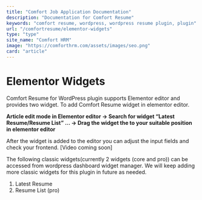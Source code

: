 ```yaml
---
title: "Comfort Job Application Documentation"
description: "Documentation for Comfort Resume"
keywords: "comfort resume, wordpress, wordpress resume plugin, plugin"
url: "/comfortresume/elementor-widgets"
type: "type"
site_name: "Comfort HRM"
image: "https://comforthrm.com/assets/images/seo.png"
card: "article"
---
```

# Elementor Widgets

Comfort Resume for WordPress plugin supports Elementor editor and provides two widget. To add Comfort Resume widget in elementor editor.

**Article edit mode in Elementor editor -> Search for widget “Latest Resume/Resume List” … -> Drag the widget the to your suitable position in elementor editor**


After the widget is added to the editor you can adjust the input fields and check your frontend.
\[Video coming soon\]

The following classic widgets(currently 2 widgets (core and pro)) can be accessed from wordpress dashboard widget manager. We will keep adding more classic widgets for this plugin in future as needed.

1.  Latest Resume
2.  Resume List (pro)

